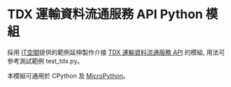 # TDX 運輸資料流通服務 API Python 模組

採用 [IT空間](https://blog.jiatool.com/posts/tdx_python/)提供的範例延伸製作介接 [TDX 運輸資料流通服務 API](https://github.com/tdxmotc/SampleCode) 的模組, 用法可參考測試範例 test_tdx.py。

本模組可通用於 CPython 及 [MicroPython](https://micropython.org/)。